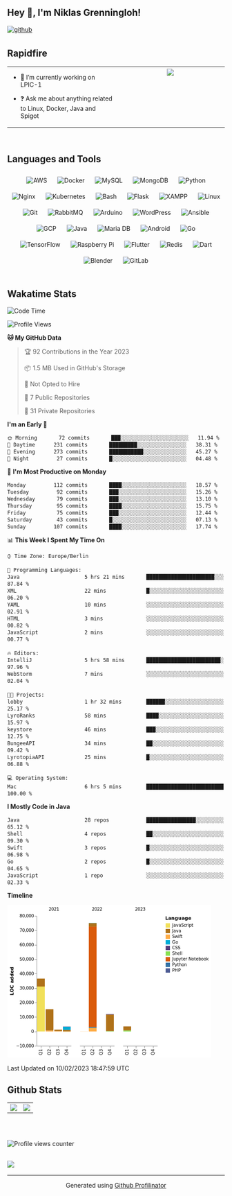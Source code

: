 ## Hey 👋, I'm Niklas Grenningloh!  
  

<a href="https://github.com/base2code" target="_blank">
<img src=https://img.shields.io/badge/github-%2324292e.svg?&style=for-the-badge&logo=github&logoColor=white alt=github style="margin-bottom: 5px;" />
</a>  
  

<br/>  


## Rapidfire  
<table><tr><td valign="top" width="50%">

- 🌱 I’m currently working on LPIC-1
  

- ❓ Ask me about anything related to Linux, Docker, Java and Spigot  


</td><td valign="top" width="50%">

<div align="center">
<img src="https://rishavanand.github.io/static/images/greetings.gif" align="center" style="width: 100%" />
</div>  


</td></tr></table>  

<br/>  


## Languages and Tools  
<div align="center">  
<img style="margin: 10px" src="https://profilinator.rishav.dev/skills-assets/amazonwebservices-original-wordmark.svg" alt="AWS" height="25" />  
<img style="margin: 10px" src="https://profilinator.rishav.dev/skills-assets/docker-original-wordmark.svg" alt="Docker" height="25" />  
<img style="margin: 10px" src="https://profilinator.rishav.dev/skills-assets/mysql-original-wordmark.svg" alt="MySQL" height="25" />  
<img style="margin: 10px" src="https://profilinator.rishav.dev/skills-assets/mongodb-original-wordmark.svg" alt="MongoDB" height="25" />  
<img style="margin: 10px" src="https://profilinator.rishav.dev/skills-assets/python-original.svg" alt="Python" height="25" />  
<img style="margin: 10px" src="https://profilinator.rishav.dev/skills-assets/nginx-original.svg" alt="Nginx" height="25" />  
<img style="margin: 10px" src="https://profilinator.rishav.dev/skills-assets/kubernetes-icon.svg" alt="Kubernetes" height="25" />  
<img style="margin: 10px" src="https://profilinator.rishav.dev/skills-assets/gnu_bash-icon.svg" alt="Bash" height="25" />  
<img style="margin: 10px" src="https://profilinator.rishav.dev/skills-assets/flask.png" alt="Flask" height="25" />  
<img style="margin: 10px" src="https://profilinator.rishav.dev/skills-assets/xampp.png" alt="XAMPP" height="25" />  
<img style="margin: 10px" src="https://profilinator.rishav.dev/skills-assets/linux-original.svg" alt="Linux" height="25" />  
<img style="margin: 10px" src="https://profilinator.rishav.dev/skills-assets/git-scm-icon.svg" alt="Git" height="25" />  
<img style="margin: 10px" src="https://profilinator.rishav.dev/skills-assets/rabbitmq-icon.svg" alt="RabbitMQ" height="25" />  
<img style="margin: 10px" src="https://profilinator.rishav.dev/skills-assets/arduino.png" alt="Arduino" height="25" />  
<img style="margin: 10px" src="https://profilinator.rishav.dev/skills-assets/wordpress.png" alt="WordPress" height="25" />  
<img style="margin: 10px" src="https://profilinator.rishav.dev/skills-assets/ansible.png" alt="Ansible" height="25" />  
<img style="margin: 10px" src="https://profilinator.rishav.dev/skills-assets/google_cloud-icon.svg" alt="GCP" height="25" />  
<img style="margin: 10px" src="https://profilinator.rishav.dev/skills-assets/java-original-wordmark.svg" alt="Java" height="25" />  
<img style="margin: 10px" src="https://profilinator.rishav.dev/skills-assets/mariadb.png" alt="Maria DB" height="25" />  
<img style="margin: 10px" src="https://profilinator.rishav.dev/skills-assets/android-original-wordmark.svg" alt="Android" height="25" />  
<img style="margin: 10px" src="https://profilinator.rishav.dev/skills-assets/go-original.svg" alt="Go" height="25" />  
<img style="margin: 10px" src="https://profilinator.rishav.dev/skills-assets/tensorflow-icon.svg" alt="TensorFlow" height="25" />  
<img style="margin: 10px" src="https://profilinator.rishav.dev/skills-assets/raspberrypi.png" alt="Raspberry Pi" height="25" />  
<img style="margin: 10px" src="https://profilinator.rishav.dev/skills-assets/flutterio-icon.svg" alt="Flutter" height="25" />  
<img style="margin: 10px" src="https://profilinator.rishav.dev/skills-assets/redis-original-wordmark.svg" alt="Redis" height="25" />  
<img style="margin: 10px" src="https://profilinator.rishav.dev/skills-assets/dartlang-icon.svg" alt="Dart" height="25" />  
<img style="margin: 10px" src="https://profilinator.rishav.dev/skills-assets/blender_community_badge_white.svg" alt="Blender" height="25" />  
<img style="margin: 10px" src="https://profilinator.rishav.dev/skills-assets/gitlab.svg" alt="GitLab" height="25" />  
</div>  

<br/>  

## Wakatime Stats

<!--START_SECTION:waka-->
![Code Time](http://img.shields.io/badge/Code%20Time-600%20hrs%2021%20mins-blue)

![Profile Views](http://img.shields.io/badge/Profile%20Views-0-blue)

**🐱 My GitHub Data** 

> 🏆 92 Contributions in the Year 2023
 > 
> 📦 1.5 MB Used in GitHub's Storage 
 > 
> 🚫 Not Opted to Hire
 > 
> 📜 7 Public Repositories 
 > 
> 🔑 31 Private Repositories  
 > 
**I'm an Early 🐤** 

```text
🌞 Morning       72 commits       ███░░░░░░░░░░░░░░░░░░░░░░   11.94 % 
🌆 Daytime      231 commits       █████████░░░░░░░░░░░░░░░░   38.31 % 
🌃 Evening      273 commits       ███████████░░░░░░░░░░░░░░   45.27 % 
🌙 Night         27 commits       █░░░░░░░░░░░░░░░░░░░░░░░░   04.48 % 

```
📅 **I'm Most Productive on Monday** 

```text
Monday         112 commits       ████░░░░░░░░░░░░░░░░░░░░░   18.57 % 
Tuesday         92 commits       ███░░░░░░░░░░░░░░░░░░░░░░   15.26 % 
Wednesday       79 commits       ███░░░░░░░░░░░░░░░░░░░░░░   13.10 % 
Thursday        95 commits       ████░░░░░░░░░░░░░░░░░░░░░   15.75 % 
Friday          75 commits       ███░░░░░░░░░░░░░░░░░░░░░░   12.44 % 
Saturday        43 commits       █░░░░░░░░░░░░░░░░░░░░░░░░   07.13 % 
Sunday         107 commits       ████░░░░░░░░░░░░░░░░░░░░░   17.74 % 

```


📊 **This Week I Spent My Time On** 

```text
⌚︎ Time Zone: Europe/Berlin

💬 Programming Languages: 
Java                     5 hrs 21 mins       ██████████████████████░░░   87.84 % 
XML                      22 mins             █░░░░░░░░░░░░░░░░░░░░░░░░   06.20 % 
YAML                     10 mins             ░░░░░░░░░░░░░░░░░░░░░░░░░   02.91 % 
HTML                     3 mins              ░░░░░░░░░░░░░░░░░░░░░░░░░   00.82 % 
JavaScript               2 mins              ░░░░░░░░░░░░░░░░░░░░░░░░░   00.77 % 

🔥 Editors: 
IntelliJ                 5 hrs 58 mins       ████████████████████████░   97.96 % 
WebStorm                 7 mins              ░░░░░░░░░░░░░░░░░░░░░░░░░   02.04 % 

🐱‍💻 Projects: 
lobby                    1 hr 32 mins        ██████░░░░░░░░░░░░░░░░░░░   25.17 % 
LyroRanks                58 mins             ████░░░░░░░░░░░░░░░░░░░░░   15.97 % 
keystore                 46 mins             ███░░░░░░░░░░░░░░░░░░░░░░   12.75 % 
BungeeAPI                34 mins             ██░░░░░░░░░░░░░░░░░░░░░░░   09.42 % 
LyrotopiaAPI             25 mins             █░░░░░░░░░░░░░░░░░░░░░░░░   06.88 % 

💻 Operating System: 
Mac                      6 hrs 5 mins        █████████████████████████   100.00 % 

```

**I Mostly Code in Java** 

```text
Java                     28 repos            ████████████████░░░░░░░░░   65.12 % 
Shell                    4 repos             ██░░░░░░░░░░░░░░░░░░░░░░░   09.30 % 
Swift                    3 repos             █░░░░░░░░░░░░░░░░░░░░░░░░   06.98 % 
Go                       2 repos             █░░░░░░░░░░░░░░░░░░░░░░░░   04.65 % 
JavaScript               1 repo              ░░░░░░░░░░░░░░░░░░░░░░░░░   02.33 % 

```


**Timeline**

![Chart not found](https://raw.githubusercontent.com/base2code/base2code/main/charts/bar_graph.png) 


 Last Updated on 10/02/2023 18:47:59 UTC
<!--END_SECTION:waka-->


## Github Stats  
<table><tr><td valign="top" width="50%">

<img src="https://github-readme-stats.vercel.app/api?username=base2code&show_icons=true&count_private=true&hide_border=true" align="left" style="width: 100%" />

</td><td valign="top" width="50%">

<img src="https://github-readme-stats.vercel.app/api/top-langs/?username=base2code&hide_border=true&layout=compact" align="left" style="width: 100%" />

</td></tr></table>  

<br/>  

  

<br/>  

![Profile views counter](https://komarev.com/ghpvc/?username=base2code&&style=flat-square)  
  

<br/>  

<div>
            <a href="https://paypal.me/niklasgrenningloh" target="_blank" style="display: inline-block;">
                <img
                    src="https://img.shields.io/badge/Donate-PayPal-blue.svg?style=flat-square" 
                    align="left"
                />
            </a>
<br />

----
<div align="center">Generated using <a href="https://profilinator.rishav.dev/" target="_blank">Github Profilinator</a></div>
